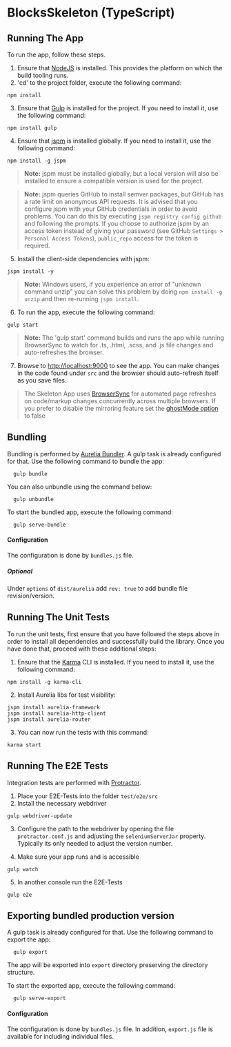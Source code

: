 # BlocksSkeleton (TypeScript)

## Running The App

To run the app, follow these steps.

1. Ensure that [NodeJS](http://nodejs.org/) is installed. This provides the platform on which the build tooling runs.
2. 'cd' to the project folder, execute the following command:

  ```shell
  npm install
  ```
3. Ensure that [Gulp](http://gulpjs.com/) is installed for the project. If you need to install it, use the following command:

  ```shell
  npm install gulp
  ```
  
4. Ensure that [jspm](http://jspm.io/) is installed globally. If you need to install it, use the following command:

  ```shell
  npm install -g jspm
  ```
  > **Note:** jspm must be installed globally, but a local version will also be installed to ensure a compatible version is used for the project.

  > **Note:** jspm queries GitHub to install semver packages, but GitHub has a rate limit on anonymous API requests. It is advised that you configure jspm with your GitHub credentials in order to avoid problems. You can do this by executing `jspm registry config github` and following the prompts. If you choose to authorize jspm by an access token instead of giving your password (see GitHub `Settings > Personal Access Tokens`), `public_repo` access for the token is required.
5. Install the client-side dependencies with jspm:

  ```shell
  jspm install -y
  ```
  >**Note:** Windows users, if you experience an error of "unknown command unzip" you can solve this problem by doing `npm install -g unzip` and then re-running `jspm install`.

6. To run the app, execute the following command:

  ```shell
  gulp start
  ```
  >**Note:** The 'gulp start' command builds and runs the app while running BrowserSync to watch for .ts, .html, .scss, and .js file changes and auto-refreshes the browser.

7. Browse to [http://localhost:9000](http://localhost:9000) to see the app. You can make changes in the code found under `src` and the browser should auto-refresh itself as you save files.

> The Skeleton App uses [BrowserSync](http://www.browsersync.io/) for automated page refreshes on code/markup changes concurrently across multiple browsers. If you prefer to disable the mirroring feature set the [ghostMode option](http://www.browsersync.io/docs/options/#option-ghostMode) to false


## Bundling
Bundling is performed by [Aurelia Bundler](http://github.com/aurelia/bundler). A gulp task is already configured for that. Use the following command to bundle the app:

  ```shell
    gulp bundle
  ```

You can also unbundle using the command bellow:

  ```shell
    gulp unbundle
  ```

To start the bundled app, execute the following command:

  ```shell
    gulp serve-bundle
  ```
#### Configuration
The configuration is done by ```bundles.js``` file.
##### Optional
Under ```options``` of ```dist/aurelia``` add ```rev: true``` to add bundle file revision/version.

## Running The Unit Tests

To run the unit tests, first ensure that you have followed the steps above in order to install all dependencies and successfully build the library. Once you have done that, proceed with these additional steps:

1. Ensure that the [Karma](http://karma-runner.github.io/) CLI is installed. If you need to install it, use the following command:

  ```shell
  npm install -g karma-cli
  ```
2. Install Aurelia libs for test visibility:

```shell
jspm install aurelia-framework
jspm install aurelia-http-client
jspm install aurelia-router
```
3. You can now run the tests with this command:

  ```shell
  karma start
  ```

## Running The E2E Tests
Integration tests are performed with [Protractor](http://angular.github.io/protractor/#/).

1. Place your E2E-Tests into the folder ```test/e2e/src```
2. Install the necessary webdriver

  ```shell
  gulp webdriver-update
  ```

3. Configure the path to the webdriver by opening the file ```protractor.conf.js``` and adjusting the ```seleniumServerJar``` property. Typically its only needed to adjust the version number.

4. Make sure your app runs and is accessible

  ```shell
  gulp watch
  ```

5. In another console run the E2E-Tests

  ```shell
  gulp e2e
  ```

## Exporting bundled production version
A gulp task is already configured for that. Use the following command to export the app:

  ```shell
    gulp export
  ```
The app will be exported into ```export``` directory preserving the directory structure.

To start the exported app, execute the following command:

  ```shell
    gulp serve-export
  ```

#### Configuration
The configuration is done by ```bundles.js``` file.
In addition, ```export.js``` file is available for including individual files.
